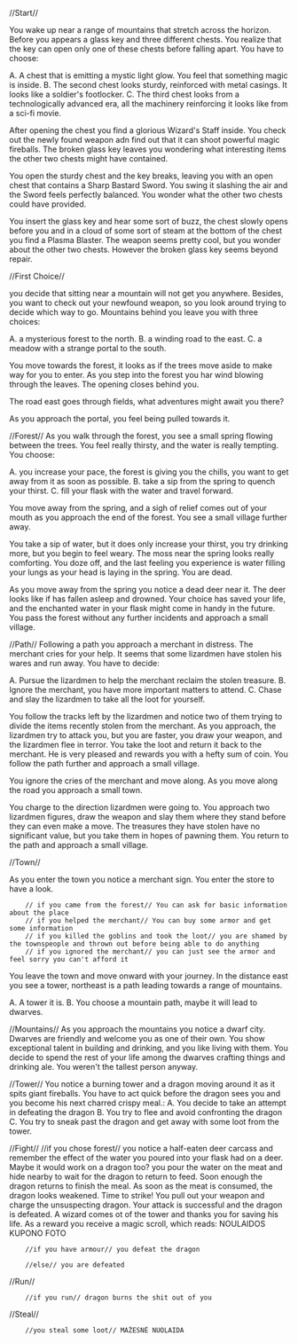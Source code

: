 //Start//

You wake up near a range of mountains that stretch across the horizon. Before you appears a glass key and three different chests. You realize that the key can open only one of these chests before falling apart. You have to choose:

A. A chest that is emitting a mystic light glow. You feel that something magic is inside.
B. The second chest looks sturdy, reinforced with metal casings. It looks like a soldier's footlocker.
C. The third chest looks from a technologically advanced era, all the machinery reinforcing it looks like from a sci-fi movie.

After opening the chest you find a glorious Wizard's Staff inside. You check out the newly found weapon adn find out that it can shoot powerful magic fireballs. The broken glass key leaves you wondering what interesting items the other two chests might have contained.

You open the sturdy chest and the key breaks, leaving you with an open chest that contains a Sharp Bastard Sword. You swing it slashing the air and the Sword feels perfectly balanced. You wonder what the other two chests could have provided.

You insert the glass key and hear some sort of buzz, the chest slowly opens before you and in a cloud of some sort of steam at the bottom of the chest you find a Plasma Blaster. The weapon seems pretty cool, but you wonder about the other two chests. However the broken glass key seems beyond repair.

//First Choice//

you decide that sitting near a mountain will not get you anywhere. Besides, you want to check out your newfound weapon, so you look around trying to decide which way  to go. Mountains behind you leave you with three choices:

A. a mysterious forest to the north.
B. a winding road to the east.
C. a meadow with a strange portal to the south.

You move towards the forest, it looks as if the trees move aside to make way for you to enter. As you step into the forest you har wind blowing through the leaves. The opening closes behind you.

The road east goes through fields, what adventures might await you there?

As you approach the portal, you feel being pulled towards it. 


//Forest//
As you walk through the forest, you see a small spring flowing between the trees. You feel really thirsty, and the water is really tempting. You choose:

A. you increase your pace, the forest is giving you the chills, you want to get away from it as soon as possible.
B. take a sip from the spring to quench your thirst.
C. fill your flask with the water and travel forward.

You move away from the spring, and a sigh of relief comes out of your mouth as you approach the end of the forest. You see a small village further away.

You take a sip of water, but it does only increase your thirst, you try drinking more, but you begin to feel weary. The moss near the spring looks really comforting. You doze off, and the last feeling you experience is water filling your lungs as your head is laying in the spring. You are dead.

As you move away from the spring you notice a dead deer near it. The deer looks like if has fallen asleep and drowned. Your choice has saved your life, and the enchanted water in your flask might come in handy in the future. You pass the forest without any further incidents and approach a small village.

//Path//
Following a path you approach a merchant in distress. The merchant cries for your help. It seems that some lizardmen have stolen his wares and run away. You have to decide:

A. Pursue the lizardmen to help the merchant reclaim the stolen treasure.
B. Ignore the merchant, you have more important matters to attend.
C. Chase and slay the lizardmen to take all the loot for yourself.

You follow the tracks left by the lizardmen and notice two of them trying to divide the items recently stolen from the merchant. As you approach, the lizardmen try to attack you, but you are faster, you draw your weapon, and the lizardmen flee in terror. You take the loot and return it back to the merchant. He is very pleased and rewards you with a hefty sum of coin. You follow the path further and approach a small village.

You ignore the cries of the merchant and move along. As you move along the road you approach a small town. 

You charge to the direction lizardmen were going to. You approach two lizardmen figures, draw the weapon and slay them where they stand before they can even make a move. The treasures they have stolen have no significant value, but you take them in hopes of pawning them. You return to the path and approach a small village.

//Town//

As you enter the town you notice a merchant sign. You enter the store to have a look.

        // if you came from the forest// You can ask for basic information about the place
        // if you helped the merchant// You can buy some armor and get some information
        // if you killed the goblins and took the loot// you are shamed by the townspeople and thrown out before being able to do anything
        // if you ignored the merchant// you can just see the armor and feel sorry you can't afford it
        
You leave the town and move onward with your journey. In the distance east you see a tower, northeast is a path leading towards a range of mountains.

A. A tower it is.
B. You choose a mountain path, maybe it will lead to dwarves.

//Mountains//
As you approach the mountains you notice a dwarf city. Dwarves are friendly and welcome you as one of their own. You show exceptional talent in building and drinking, and you like living with them. You decide to spend the rest of your life among the dwarves crafting things and drinking ale. You weren't the tallest person anyway. 

//Tower//
You notice a burning tower and a dragon moving around it as it spits giant fireballs. You have to act quick before the dragon sees you and you become his next charred crispy meal.:
A. You decide to take an attempt in defeating the dragon
B. You try to flee and avoid confronting the dragon
C. You try to sneak past the dragon and get away with some loot from the tower.

//Fight//
        //if you chose forest// you notice a half-eaten deer carcass and remember the effect of the water you poured into your flask had on a deer. Maybe it would work on a dragon too?
        you pour the water on the meat and hide nearby to wait for the dragon to return to feed. Soon enough the dragon returns to finish the meal. As soon as the meat is consumed, the dragon looks weakened. Time to strike! You pull out your weapon and charge the unsuspecting dragon. Your attack is successful and the dragon is defeated. A wizard comes ot of the tower and thanks you for saving his life. As a reward you receive a magic scroll, which reads:  NOULAIDOS KUPONO FOTO
        
        //if you have armour// you defeat the dragon
        
        //else// you are defeated
        
//Run//        
        
        //if you run// dragon burns the shit out of you
        
//Steal//

        //you steal some loot// MAŽESNĖ NUOLAIDA      
  